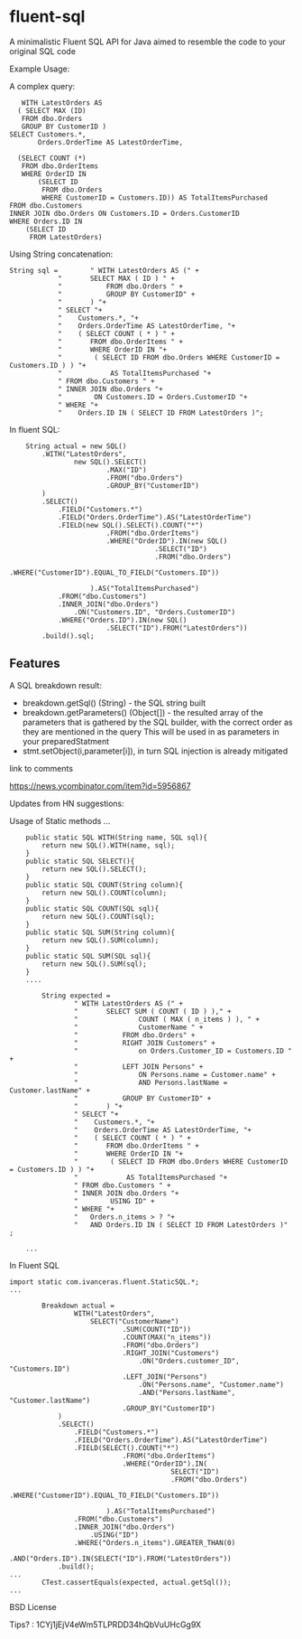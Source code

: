 fluent-sql
==========

A minimalistic Fluent SQL API for Java aimed to resemble the code to your original SQL code

Example Usage: 

  A complex query:
  
	   WITH LatestOrders AS
	  ( SELECT MAX (ID)
	   FROM dbo.Orders
	   GROUP BY CustomerID )
	SELECT Customers.*,
	       Orders.OrderTime AS LatestOrderTime,
	
	  (SELECT COUNT (*)
	   FROM dbo.OrderItems
	   WHERE OrderID IN
	       (SELECT ID
	        FROM dbo.Orders
	        WHERE CustomerID = Customers.ID)) AS TotalItemsPurchased
	FROM dbo.Customers
	INNER JOIN dbo.Orders ON Customers.ID = Orders.CustomerID
	WHERE Orders.ID IN
	    (SELECT ID
	     FROM LatestOrders)
     
Using String concatenation:
  
  	String sql = 		" WITH LatestOrders AS (" +
				"		SELECT MAX ( ID ) " +
				"			FROM dbo.Orders " +
				"			GROUP BY CustomerID" +
				"		) "+
				" SELECT "+
				"    Customers.*, "+
				"    Orders.OrderTime AS LatestOrderTime, "+
				"    ( SELECT COUNT ( * ) " +
				"		FROM dbo.OrderItems " +
				"		WHERE OrderID IN "+
				"        ( SELECT ID FROM dbo.Orders WHERE CustomerID = Customers.ID ) ) "+
				"            AS TotalItemsPurchased "+
				" FROM dbo.Customers " +
				" INNER JOIN dbo.Orders "+
				"        ON Customers.ID = Orders.CustomerID "+
				" WHERE "+
				"    Orders.ID IN ( SELECT ID FROM LatestOrders )";
  
  
In fluent SQL:
  
    	String actual = new SQL()
			.WITH("LatestOrders", 
					new SQL().SELECT()
							.MAX("ID")
							.FROM("dbo.Orders")
							.GROUP_BY("CustomerID")
			)
			.SELECT()
				.FIELD("Customers.*")
				.FIELD("Orders.OrderTime").AS("LatestOrderTime")
				.FIELD(new SQL().SELECT().COUNT("*")
							.FROM("dbo.OrderItems")
							.WHERE("OrderID").IN(new SQL()
										.SELECT("ID")
										.FROM("dbo.Orders")
										.WHERE("CustomerID").EQUAL_TO_FIELD("Customers.ID"))
							
						).AS("TotalItemsPurchased")
				.FROM("dbo.Customers")
				.INNER_JOIN("dbo.Orders")
					.ON("Customers.ID", "Orders.CustomerID")
				.WHERE("Orders.ID").IN(new SQL()
							.SELECT("ID").FROM("LatestOrders"))
			.build().sql;
      
      

Features
--------------

A SQL breakdown result:
 * breakdown.getSql() (String) - the SQL string built
 * breakdown.getParameters() (Object[]) - the resulted array of the parameters that is gathered by the SQL builder, with the correct order as they are mentioned in the query
	This will be used in as parameters in your preparedStatment 
 * stmt.setObject(i,parameter[i]), in turn SQL injection is already mitigated





link to comments

https://news.ycombinator.com/item?id=5956867

Updates from HN suggestions:

Usage of Static methods
		...
	
		public static SQL WITH(String name, SQL sql){
			return new SQL().WITH(name, sql);
		}
		public static SQL SELECT(){
			return new SQL().SELECT();
		}
		public static SQL COUNT(String column){
			return new SQL().COUNT(column);
		}
		public static SQL COUNT(SQL sql){
			return new SQL().COUNT(sql);
		}
		public static SQL SUM(String column){
			return new SQL().SUM(column);
		}
		public static SQL SUM(SQL sql){
			return new SQL().SUM(sql);
		}
		....

			String expected =
					" WITH LatestOrders AS (" +
					"		SELECT SUM ( COUNT ( ID ) )," +
					"				COUNT ( MAX ( n_items ) ), " +
					"				CustomerName " +
					"			FROM dbo.Orders" +
					"			RIGHT JOIN Customers" +
					"				on Orders.Customer_ID = Customers.ID " +
					"			LEFT JOIN Persons" +
					"				ON Persons.name = Customer.name" +
					"				AND Persons.lastName = Customer.lastName" +
					"			GROUP BY CustomerID" +
					"		) "+
					" SELECT "+
					"    Customers.*, "+
					"    Orders.OrderTime AS LatestOrderTime, "+
					"    ( SELECT COUNT ( * ) " +
					"		FROM dbo.OrderItems " +
					"		WHERE OrderID IN "+
					"        ( SELECT ID FROM dbo.Orders WHERE CustomerID = Customers.ID ) ) "+
					"            AS TotalItemsPurchased "+
					" FROM dbo.Customers " +
					" INNER JOIN dbo.Orders "+
					"        USING ID" +
					" WHERE "+
					"	Orders.n_items > ? "+
					"   AND Orders.ID IN ( SELECT ID FROM LatestOrders )" ;

		...	
	
In Fluent SQL
	
	import static com.ivanceras.fluent.StaticSQL.*;
	...
	
			Breakdown actual = 
					WITH("LatestOrders", 
						SELECT("CustomerName")
								.SUM(COUNT("ID"))
								.COUNT(MAX("n_items"))
								.FROM("dbo.Orders")
								.RIGHT_JOIN("Customers")
									.ON("Orders.customer_ID", "Customers.ID")
								.LEFT_JOIN("Persons")
									.ON("Persons.name", "Customer.name")
									.AND("Persons.lastName", "Customer.lastName")
								.GROUP_BY("CustomerID")
				)
				.SELECT()
					.FIELD("Customers.*")
					.FIELD("Orders.OrderTime").AS("LatestOrderTime")
					.FIELD(SELECT().COUNT("*")
								.FROM("dbo.OrderItems")
								.WHERE("OrderID").IN(
											SELECT("ID")
											.FROM("dbo.Orders")
											.WHERE("CustomerID").EQUAL_TO_FIELD("Customers.ID"))
							
							).AS("TotalItemsPurchased")
					.FROM("dbo.Customers")
					.INNER_JOIN("dbo.Orders")
						.USING("ID")
					.WHERE("Orders.n_items").GREATER_THAN(0)
					.AND("Orders.ID").IN(SELECT("ID").FROM("LatestOrders"))
				.build();
	...
			CTest.cassertEquals(expected, actual.getSql());
	...


BSD License

Tips? : 1CYj1jEjV4eWm5TLPRDD34hQbVuUHcGg9X
